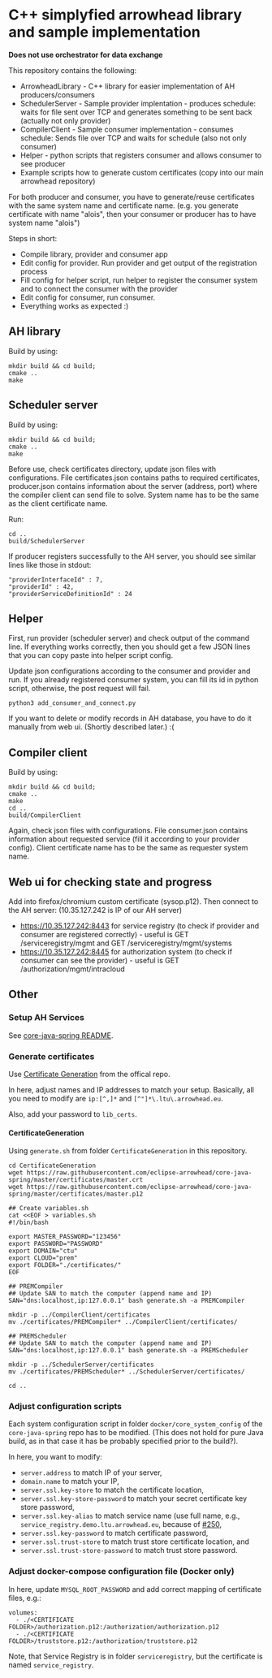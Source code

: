 # C++ simplyfied arrowhead library and sample implementation

**Does not use orchestrator for data exchange**

This repository contains the following:

* ArrowheadLibrary - C++ library for easier implementation of AH producers/consumers
* SchedulerServer - Sample provider implentation - produces schedule: waits for file sent over TCP and generates something to be sent back (actually not only provider)
* CompilerClient - Sample consumer implementation - consumes schedule: Sends file over TCP and waits for schedule (also not only consumer)
* Helper - python scripts that registers consumer and allows consumer to see producer
* Example scripts how to generate custom certificates (copy into our main arrowhead repository)

For both producer and consumer, you have to generate/reuse certificates with the same system name and certificate name. (e.g. you generate certificate with name "alois", then your consumer or producer has to have system name "alois")

Steps in short:

* Compile library, provider and consumer app
* Edit config for provider. Run provider and get output of the registration process
* Fill config for helper script, run helper to register the consumer system and to connect the consumer with the provider
* Edit config for consumer, run consumer.
* Everything works as expected :)


## AH library

Build by using:

    mkdir build && cd build;
    cmake ..
    make

## Scheduler server

Build by using:

    mkdir build && cd build;
    cmake ..
    make

Before use, check certificates directory, update json files with configurations. File certificates.json contains paths to required certificates, producer.json contains information about the server (address, port) where the compiler client can send file to solve. System name has to be the same as the client certificate name.

Run:

    cd ..
    build/SchedulerServer
    
If producer registers successfully to the AH server, you should see similar lines like those in stdout:

    "providerInterfaceId" : 7,
    "providerId" : 42,
    "providerServiceDefinitionId" : 24

## Helper

First, run provider (scheduler server) and check output of the command line. If everything works correctly, then you should get a few JSON lines that you can copy paste into helper script config.

Update json configurations according to the consumer and provider and run. If you already registered consumer system, you can fill its id in python script, otherwise, the post request will fail.

    python3 add_consumer_and_connect.py

If you want to delete or modify records in AH database, you have to do it manually from web ui. (Shortly described later.) :(

## Compiler client

Build by using:

    mkdir build && cd build;
    cmake ..
    make
    cd ..
    build/CompilerClient

Again, check json files with configurations. File consumer.json contains information about requested service (fill it according to your provider config). Client certificate name has to be the same as requester system name.

## Web ui for checking state and progress

Add into firefox/chromium custom certificate (sysop.p12). Then connect to the AH server: (10.35.127.242 is IP of our AH server)

* https://10.35.127.242:8443 for service registry (to check if provider and consumer are registered correctly) - useful is GET /serviceregistry/mgmt and GET /serviceregistry/mgmt/systems
* https://10.35.127.242:8445 for authorization system (to check if consumer can see the provider) - useful is GET /authorization/mgmt/intracloud

## Other

### Setup AH Services

See [core-java-spring README](https://github.com/arrowhead-f/core-java-spring/blob/master/README.md).

### Generate certificates

Use [Certificate Generation](https://github.com/eclipse-arrowhead/core-java-spring/tree/master/scripts/certificate_generation) from the offical repo.

In here, adjust names and IP addresses to match your setup. Basically, all you need to modify are `ip:[^,]*` and `[^"]*\.ltu\.arrowhead.eu`.

Also, add your password to `lib_certs`.

#### CertificateGeneration

Using `generate.sh` from folder `CertificateGeneration` in this repository.

```
cd CertificateGeneration
wget https://raw.githubusercontent.com/eclipse-arrowhead/core-java-spring/master/certificates/master.crt
wget https://raw.githubusercontent.com/eclipse-arrowhead/core-java-spring/master/certificates/master.p12

## Create variables.sh
cat <<EOF > variables.sh
#!/bin/bash

export MASTER_PASSWORD="123456"
export PASSWORD="PASSWORD"
export DOMAIN="ctu"
export CLOUD="prem"
export FOLDER="./certificates/"
EOF

## PREMCompiler
## Update SAN to match the computer (append name and IP)
SAN="dns:localhost,ip:127.0.0.1" bash generate.sh -a PREMCompiler

mkdir -p ../CompilerClient/certificates
mv ./certificates/PREMCompiler* ../CompilerClient/certificates/

## PREMScheduler
## Update SAN to match the computer (append name and IP)
SAN="dns:localhost,ip:127.0.0.1" bash generate.sh -a PREMScheduler

mkdir -p ../SchedulerServer/certificates
mv ./certificates/PREMScheduler* ../SchedulerServer/certificates/

cd ..
```

### Adjust configuration scripts

Each system configuration script in folder `docker/core_system_config` of the `core-java-spring` repo has to be modified. (This does not hold for pure Java build, as in that case it has be probably specified prior to the build?).

In here, you want to modify:

* `server.address` to match IP of your server,
* `domain.name` to match your IP,
* `server.ssl.key-store` to match the certificate location,
* `server.ssl.key-store-password` to match your secret certificate key store password,
* `server.ssl.key-alias` to match service name (use full name, e.g., `service_registry.demo.ltu.arrowhead.eu`, because of [#250](https://github.com/eclipse-arrowhead/core-java-spring/issues/250),
* `server.ssl.key-password` to match certificate password,
* `server.ssl.trust-store` to match trust store certificate location, and
* `server.ssl.trust-store-password` to match trust store password.

### Adjust docker-compose configuration file (Docker only)

In here, update `MYSQL_ROOT_PASSWORD` and add correct mapping of certificate files, e.g.:

```
volumes:
  - ./<CERTIFICATE FOLDER>/authorization.p12:/authorization/authorization.p12
  - ./<CERTIFICATE FOLDER>/truststore.p12:/authorization/truststore.p12
```

Note, that Service Registry is in folder `serviceregistry`, but the certificate is named `service_registry`.
